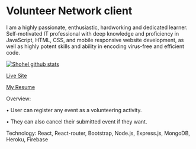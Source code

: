 # Volunteer Network client

I am a highly passionate, enthusiastic, hardworking and dedicated learner. Self-motivated IT professional with   deep knowledge and proficiency in JavaScript, HTML, CSS, and mobile responsive website development, as well as highly potent skills and ability in encoding virus-free and efficient code.

[![Shohel github stats](https://github-readme-stats.vercel.app/api?username=Shohelrana63)](https://github.com/anuraghazra/github-readme-stats)

[Live Site](https://volenteer-network-baig.web.app/)

[My Resume](https://drive.google.com/file/d/1tdv1Vq_K6fNrUa9ZZ-QHrzhM0PPSgRH_/view?usp=sharing)

Overview:

•	User can register any event as a volunteering activity.

•	They can also cancel their submitted event if they want.


Technology: React, React-router, Bootstrap, Node.js, Express.js, MongoDB, Heroku, Firebase 


